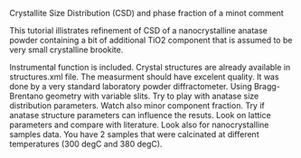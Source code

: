 Crystallite Size Distribution (CSD) and phase fraction of a minot comment

This tutorial illistrates refinement of CSD of a nanocrystalline anatase powder containing a bit of additional TiO2 component that is assumed to be
very small crystalline brookite.

Instrumental function is included.
Crystal structures are already available in structures.xml file.
The measurment should have excelent quality.
It was done by a very standard laboratory powder diffractometer.
Using Bragg-Brentano geometry with variable slits.
Try to play with anatase size distribution parameters.
Watch also minor component fraction.
Try if anatase structure parameters can influence the resuts.
Look on lattice parameters and compare with literature. Look also for nanocrystalline samples data.
You have 2 samples that were calcinated at different temperatures (300 degC and 380 degC).
